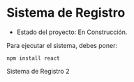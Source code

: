 <H1>Sistema de Registro</H1>

- Estado del proyecto: En Construcción.

Para ejecutar el sistema, debes poner:

```npm install react```

Sistema de Registro 2
